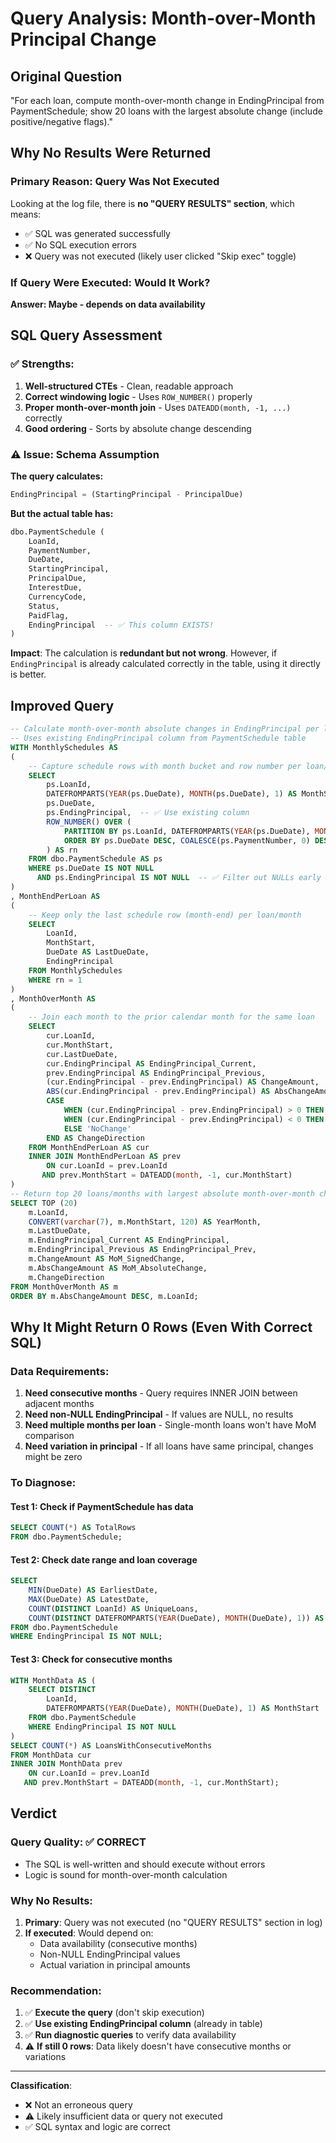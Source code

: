 # Query Analysis: Month-over-Month Principal Change

## Original Question
"For each loan, compute month-over-month change in EndingPrincipal from PaymentSchedule; show 20 loans with the largest absolute change (include positive/negative flags)."

## Why No Results Were Returned

### Primary Reason: **Query Was Not Executed**
Looking at the log file, there is **no "QUERY RESULTS" section**, which means:
- ✅ SQL was generated successfully
- ✅ No SQL execution errors
- ❌ Query was not executed (likely user clicked "Skip exec" toggle)

### If Query Were Executed: Would It Work?

**Answer: Maybe - depends on data availability**

## SQL Query Assessment

### ✅ Strengths:
1. **Well-structured CTEs** - Clean, readable approach
2. **Correct windowing logic** - Uses `ROW_NUMBER()` properly
3. **Proper month-over-month join** - Uses `DATEADD(month, -1, ...)` correctly
4. **Good ordering** - Sorts by absolute change descending

### ⚠️ Issue: Schema Assumption

**The query calculates:**
```sql
EndingPrincipal = (StartingPrincipal - PrincipalDue)
```

**But the actual table has:**
```sql
dbo.PaymentSchedule (
    LoanId,
    PaymentNumber,
    DueDate,
    StartingPrincipal,
    PrincipalDue,
    InterestDue,
    CurrencyCode,
    Status,
    PaidFlag,
    EndingPrincipal  -- ✅ This column EXISTS!
)
```

**Impact**: The calculation is **redundant but not wrong**. However, if `EndingPrincipal` is already calculated correctly in the table, using it directly is better.

## Improved Query

```sql
-- Calculate month-over-month absolute changes in EndingPrincipal per loan
-- Uses existing EndingPrincipal column from PaymentSchedule table
WITH MonthlySchedules AS
(
    -- Capture schedule rows with month bucket and row number per loan/month by latest DueDate
    SELECT
        ps.LoanId,
        DATEFROMPARTS(YEAR(ps.DueDate), MONTH(ps.DueDate), 1) AS MonthStart,
        ps.DueDate,
        ps.EndingPrincipal,  -- ✅ Use existing column
        ROW_NUMBER() OVER (
            PARTITION BY ps.LoanId, DATEFROMPARTS(YEAR(ps.DueDate), MONTH(ps.DueDate), 1)
            ORDER BY ps.DueDate DESC, COALESCE(ps.PaymentNumber, 0) DESC
        ) AS rn
    FROM dbo.PaymentSchedule AS ps
    WHERE ps.DueDate IS NOT NULL
      AND ps.EndingPrincipal IS NOT NULL  -- ✅ Filter out NULLs early
)
, MonthEndPerLoan AS
(
    -- Keep only the last schedule row (month-end) per loan/month
    SELECT
        LoanId,
        MonthStart,
        DueDate AS LastDueDate,
        EndingPrincipal
    FROM MonthlySchedules
    WHERE rn = 1
)
, MonthOverMonth AS
(
    -- Join each month to the prior calendar month for the same loan
    SELECT
        cur.LoanId,
        cur.MonthStart,
        cur.LastDueDate,
        cur.EndingPrincipal AS EndingPrincipal_Current,
        prev.EndingPrincipal AS EndingPrincipal_Previous,
        (cur.EndingPrincipal - prev.EndingPrincipal) AS ChangeAmount,
        ABS(cur.EndingPrincipal - prev.EndingPrincipal) AS AbsChangeAmount,
        CASE
            WHEN (cur.EndingPrincipal - prev.EndingPrincipal) > 0 THEN 'Increase'
            WHEN (cur.EndingPrincipal - prev.EndingPrincipal) < 0 THEN 'Decrease'
            ELSE 'NoChange'
        END AS ChangeDirection
    FROM MonthEndPerLoan AS cur
    INNER JOIN MonthEndPerLoan AS prev
        ON cur.LoanId = prev.LoanId
       AND prev.MonthStart = DATEADD(month, -1, cur.MonthStart)
)
-- Return top 20 loans/months with largest absolute month-over-month change
SELECT TOP (20)
    m.LoanId,
    CONVERT(varchar(7), m.MonthStart, 120) AS YearMonth,
    m.LastDueDate,
    m.EndingPrincipal_Current AS EndingPrincipal,
    m.EndingPrincipal_Previous AS EndingPrincipal_Prev,
    m.ChangeAmount AS MoM_SignedChange,
    m.AbsChangeAmount AS MoM_AbsoluteChange,
    m.ChangeDirection
FROM MonthOverMonth AS m
ORDER BY m.AbsChangeAmount DESC, m.LoanId;
```

## Why It Might Return 0 Rows (Even With Correct SQL)

### Data Requirements:
1. **Need consecutive months** - Query requires INNER JOIN between adjacent months
2. **Need non-NULL EndingPrincipal** - If values are NULL, no results
3. **Need multiple months per loan** - Single-month loans won't have MoM comparison
4. **Need variation in principal** - If all loans have same principal, changes might be zero

### To Diagnose:

#### Test 1: Check if PaymentSchedule has data
```sql
SELECT COUNT(*) AS TotalRows
FROM dbo.PaymentSchedule;
```

#### Test 2: Check date range and loan coverage
```sql
SELECT 
    MIN(DueDate) AS EarliestDate,
    MAX(DueDate) AS LatestDate,
    COUNT(DISTINCT LoanId) AS UniqueLoans,
    COUNT(DISTINCT DATEFROMPARTS(YEAR(DueDate), MONTH(DueDate), 1)) AS UniqueMonths
FROM dbo.PaymentSchedule
WHERE EndingPrincipal IS NOT NULL;
```

#### Test 3: Check for consecutive months
```sql
WITH MonthData AS (
    SELECT DISTINCT
        LoanId,
        DATEFROMPARTS(YEAR(DueDate), MONTH(DueDate), 1) AS MonthStart
    FROM dbo.PaymentSchedule
    WHERE EndingPrincipal IS NOT NULL
)
SELECT COUNT(*) AS LoansWithConsecutiveMonths
FROM MonthData cur
INNER JOIN MonthData prev
    ON cur.LoanId = prev.LoanId
   AND prev.MonthStart = DATEADD(month, -1, cur.MonthStart);
```

## Verdict

### Query Quality: ✅ **CORRECT**
- The SQL is well-written and should execute without errors
- Logic is sound for month-over-month calculation

### Why No Results:
1. **Primary**: Query was not executed (no "QUERY RESULTS" section in log)
2. **If executed**: Would depend on:
   - Data availability (consecutive months)
   - Non-NULL EndingPrincipal values
   - Actual variation in principal amounts

### Recommendation:
1. ✅ **Execute the query** (don't skip execution)
2. ✅ **Use existing EndingPrincipal column** (already in table)
3. ✅ **Run diagnostic queries** to verify data availability
4. ⚠️ **If still 0 rows**: Data likely doesn't have consecutive months or variations

---

**Classification**: 
- ❌ Not an erroneous query
- ⚠️ Likely insufficient data or query not executed
- ✅ SQL syntax and logic are correct
